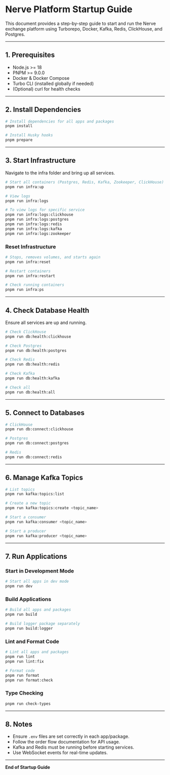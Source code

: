 # Nerve Platform Startup Guide

This document provides a step-by-step guide to start and run the Nerve exchange platform using Turborepo, Docker, Kafka, Redis, ClickHouse, and Postgres.

---

## 1. Prerequisites

- Node.js >= 18
- PNPM >= 9.0.0
- Docker & Docker Compose
- Turbo CLI (installed globally if needed)
- (Optional) curl for health checks

---

## 2. Install Dependencies

```bash
# Install dependencies for all apps and packages
pnpm install

# Install Husky hooks
pnpm prepare
```

---

## 3. Start Infrastructure

Navigate to the infra folder and bring up all services.

```bash
# Start all containers (Postgres, Redis, Kafka, Zookeeper, ClickHouse)
pnpm run infra:up

# View logs
pnpm run infra:logs

# To view logs for specific service
pnpm run infra:logs:clickhouse
pnpm run infra:logs:postgres
pnpm run infra:logs:redis
pnpm run infra:logs:kafka
pnpm run infra:logs:zookeeper
```

### Reset Infrastructure

```bash
# Stops, removes volumes, and starts again
pnpm run infra:reset

# Restart containers
pnpm run infra:restart

# Check running containers
pnpm run infra:ps
```

---

## 4. Check Database Health

Ensure all services are up and running.

```bash
# Check ClickHouse
pnpm run db:health:clickhouse

# Check Postgres
pnpm run db:health:postgres

# Check Redis
pnpm run db:health:redis

# Check Kafka
pnpm run db:health:kafka

# Check all
pnpm run db:health:all
```

---

## 5. Connect to Databases

```bash
# ClickHouse
pnpm run db:connect:clickhouse

# Postgres
pnpm run db:connect:postgres

# Redis
pnpm run db:connect:redis
```

---

## 6. Manage Kafka Topics

```bash
# List topics
pnpm run kafka:topics:list

# Create a new topic
pnpm run kafka:topics:create <topic_name>

# Start a consumer
pnpm run kafka:consumer <topic_name>

# Start a producer
pnpm run kafka:producer <topic_name>
```

---

## 7. Run Applications

### Start in Development Mode

```bash
# Start all apps in dev mode
pnpm run dev
```

### Build Applications

```bash
# Build all apps and packages
pnpm run build

# Build logger package separately
pnpm run build:logger
```

### Lint and Format Code

```bash
# Lint all apps and packages
pnpm run lint
pnpm run lint:fix

# Format code
pnpm run format
pnpm run format:check
```

### Type Checking

```bash
pnpm run check-types
```

---

## 8. Notes

- Ensure `.env` files are set correctly in each app/package.
- Follow the order flow documentation for API usage.
- Kafka and Redis must be running before starting services.
- Use WebSocket events for real-time updates.

---

**End of Startup Guide**
